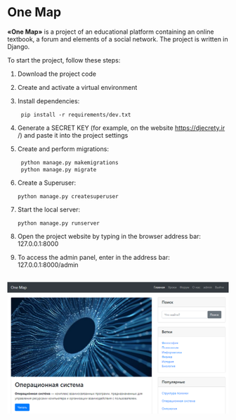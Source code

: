 # One Map 
**«One Map»** is a project of an educational platform containing an online textbook, a forum and elements of a social network. The project is written in Django.

To start the project, follow these steps:
1. Download the project code
2. Create and activate a virtual environment
4. Install dependencies:

        pip install -r requirements/dev.txt

5. Generate a SECRET KEY (for example, on the website https://djecrety.ir /) and paste it into the project settings
6. Create and perform migrations: 

        python manage.py makemigrations
        python manage.py migrate

10. Create a Superuser:

        python manage.py createsuperuser

12. Start the local server:

        python manage.py runserver

14. Open the project website by typing in the browser address bar: 127.0.0.1:8000
15. To access the admin panel, enter in the address bar: 127.0.0.1:8000/admin

<br>

<img width="800px" alt="printscreen" src="https://github.com/ivbuchin/one_map/blob/master/printscreen.png">
